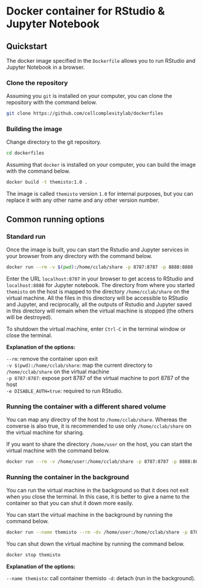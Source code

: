 # Docker container for RStudio & Jupyter Notebook

## Quickstart

The docker image specified in the `Dockerfile` allows you to run RStudio and
Jupyter Notebook in a browser.

### Clone the repository

Assuming you `git` is installed on your computer, you can clone the repository
with the command below.
```bash
git clone https://github.com/cellcomplexitylab/dockerfiles
```

### Building the image

Change directory to the git repository.
```bash
cd dockerfiles
```

Assuming that `docker` is installed
on your computer, you can build the image with the command below.
```bash
docker build -t themisto:1.0 .
```

The image is called `themisto` version `1.0` for internal purposes, but
you can replace it with any other name and any other version number.

## Common running options

### Standard run

Once the image is built, you can start the Rstudio and Jupyter services
in your browser from any directory with the command below.
```bash
docker run --rm -v $(pwd):/home/cclab/share -p 8787:8787 -p 8888:8888 -e DISABLE_AUTH=true themisto:1.0
```

Enter the URL ```localhost:8787``` in your browser to get access to
RStudio and ```localhost:8888``` for Jupyter notebook. The directory
from where you started `themisto` on the host is mapped to the
directory `/home/cclab/share` on the virtual machine. All the files
in this directory will be accessible to RStudio and Jupyter, and
reciprocally, all the outputs of Rstudio and Jupyter saved in this
directory will remain when the virtual machine is stopped (the
others will be destroyed).

To shutdown the virtual machine, enter `Ctrl-C` in the terminal
window or close the terminal.

**Explanation of the options:**

   `--rm`: remove the container upon exit  
   `-v $(pwd):/home/cclab/share`: map the current directory to
`/home/cclab/share` on the virtual machine  
   `-p 8787:8787`: expose port 8787 of the virtual machine to port
8787 of the host  
   `-e DISABLE_AUTH=true`: required to run RStudio.


### Running the container with a different shared volume
You can map any directry of the host to `/home/cclab/share`. Whereas
the converse is also true, it is recommended to use only
`/home/cclab/share` on the virtual machine for sharing.

If you want to share the directory `/home/user` on the host, you can
start the virtual machine with the command below.
```bash
docker run --rm -v /home/user:/home/cclab/share -p 8787:8787 -p 8888:8888 -e DISABLE_AUTH=true themisto:1.0
```

### Running the container in the background
You can run the virtual machine in the background so that it does
not exit when you close the terminal. In this case, it is better
to give a name to the container so that you can shut it down
more easily.

You can start the virtual machine in the background by running
the command below.

```bash
docker run --name themisto --rm -dv /home/user:/home/cclab/share -p 8787:8787 -p 8888:8888 -e DISABLE_AUTH=true themisto:1.0
```

You can shut down the virtual machine by running the command
below.
```bash
docker stop themisto
```

**Explanation of the options:**

   `--name themisto`: call container themisto
   `-d`: detach (run in the background).  
